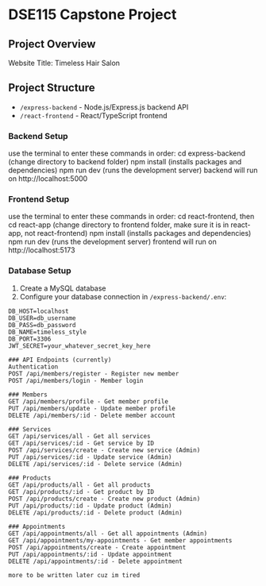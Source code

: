 # DSE115 Capstone Project

## Project Overview
Website Title: Timeless Hair Salon

## Project Structure
- `/express-backend` - Node.js/Express.js backend API
- `/react-frontend` - React/TypeScript frontend

### Backend Setup
use the terminal to enter these commands in order:
cd express-backend (change directory to backend folder)
npm install (installs packages and dependencies)
npm run dev (runs the development server)
backend will run on http://localhost:5000

### Frontend Setup
use the terminal to enter these commands in order:
cd react-frontend, then cd react-app (change directory to frontend folder, make sure it is in react-app, not react-frontend)
npm install (installs packages and dependencies)
npm run dev  (runs the development server)
frontend will run on http://localhost:5173

### Database Setup
1. Create a MySQL database
2. Configure your database connection in `/express-backend/.env`:
```env
DB_HOST=localhost
DB_USER=db_username
DB_PASS=db_password
DB_NAME=timeless_style
DB_PORT=3306
JWT_SECRET=your_whatever_secret_key_here

### API Endpoints (currently)
Authentication
POST /api/members/register - Register new member
POST /api/members/login - Member login

### Members
GET /api/members/profile - Get member profile
PUT /api/members/update - Update member profile
DELETE /api/members/:id - Delete member account

### Services
GET /api/services/all - Get all services
GET /api/services/:id - Get service by ID
POST /api/services/create - Create new service (Admin)
PUT /api/services/:id - Update service (Admin)
DELETE /api/services/:id - Delete service (Admin)

### Products
GET /api/products/all - Get all products
GET /api/products/:id - Get product by ID
POST /api/products/create - Create new product (Admin)
PUT /api/products/:id - Update product (Admin)
DELETE /api/products/:id - Delete product (Admin)

### Appointments
GET /api/appointments/all - Get all appointments (Admin)
GET /api/appointments/my-appointments - Get member appointments
POST /api/appointments/create - Create appointment
PUT /api/appointments/:id - Update appointment
DELETE /api/appointments/:id - Delete appointment

more to be written later cuz im tired